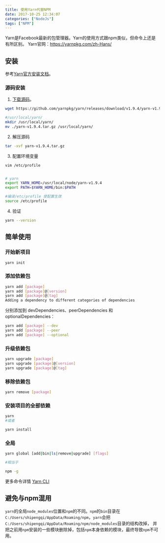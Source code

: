 ```yaml
---
title: 使用Yarn代替NPM
date: 2017-10-25 12:34:07
categories: ["NodeJs"]
tags: ["NPM"]
---
```

Yarn是Facebook最新的包管理器。Yarn的使用方式跟npm类似，但命令上还是有所区别。
Yarn官网：https://yarnpkg.com/zh-Hans/

<!-- more -->

## 安装
参考[Yarn官方安装文档](https://yarnpkg.com/zh-Hans/docs/install#windows-stable)。

### 源码安装

1. [下载源码](https://github.com/yarnpkg/yarn/releases)。
``` bash
wget https://github.com/yarnpkg/yarn/releases/download/v1.9.4/yarn-v1.9.4.tar.gz

#/usr/local/yarn/
mkdir /usr/local/yarn/
mv ./yarn-v1.9.4.tar.gz /usr/local/yarn/
```

2. 解压源码
``` bash
tar -xvf yarn-v1.9.4.tar.gz
```

3. 配置环境变量
``` bash
vim /etc/profile


# yarn
export YARN_HOME=/usr/local/node/yarn-v1.9.4
export PATH=$YARN_HOME/bin:$PATH

#编译/etc/profile 使配置生效
source /etc/profile
```

4. 验证
``` bash
yarn --version
```

## 简单使用

### 开始新项目
``` bash
yarn init
```

### 添加依赖包
``` bash
yarn add [package]
yarn add [package]@[version]
yarn add [package]@[tag]
Adding a dependency to different categories of dependencies
```
分别添加到 devDependencies、peerDependencies 和 optionalDependencies：
``` bash
yarn add [package] --dev
yarn add [package] --peer
yarn add [package] --optional
```
### 升级依赖包
``` bash
yarn upgrade [package]
yarn upgrade [package]@[version]
yarn upgrade [package]@[tag]
```
### 移除依赖包
``` bash
yarn remove [package]
```
### 安装项目的全部依赖
``` bash
yarn
#或者

yarn install
```

### 全局
``` bash
yarn global [add|bin|ls|remove|upgrade] [flags]

#相当于

npm -g
```
更多命令详情 [Yarn CLI](https://yarnpkg.com/zh-Hans/docs/cli/)


## 避免与npm混用

`yarn`的全局`node_modules`位置和`npm`的不同。`npm`的`bin`目录在`C:/Users/shipengqi/AppData/Roaming/npm`，`yarn`会把`C:/Users/shipengqi/AppData/Roaming/npm/node_modules`目录的结构改掉，
并把之前用`npm`安装的一些模块删除掉，包括`npm`本身依赖的模块，最终导致`npm`不可用。
